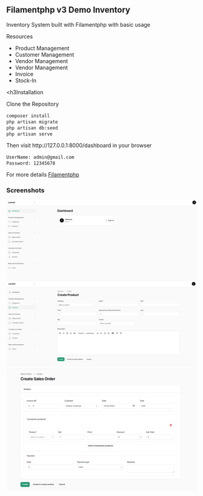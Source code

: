 <h2>Filamentphp v3 Demo Inventory</h2>

<p>Inventory System built with Filamentphp with basic usage</p>
<p>Resources</p>
<ul>
<li>Product Management</li>
<li>Customer Management</li>
<li>Vendor Management</li>
<li>Vendor Management</li>
<li>Invoice</li>
<li>Stock-In</li>
</ul>

<h3Installation</h3>

Clone the Repository

````
composer install
php artisan migrate
php artisan db:seed
php artisan serve 
````
<p> Then visit http://127.0.0.1:8000/dashboard in your browser </p>

````
UserName: admin@gmail.com
Password: 12345678
````

<p>For more details <a href="https://filamentphp.com/" target="_blank">Filamentphp</a></p>

<h3>Screenshots</h3>

![screenshot](public/src/1.PNG)
![screenshot](public/src/2.PNG)
![screenshot](public/src/3.PNG)


